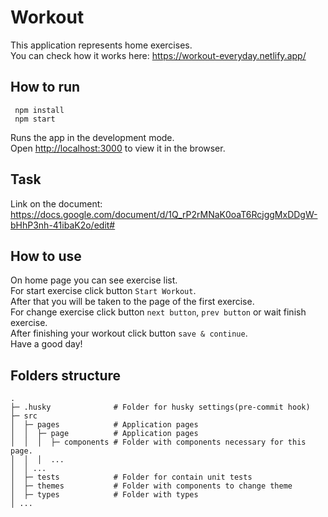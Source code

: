 # Workout

This application represents home exercises. \
You can check how it works here: https://workout-everyday.netlify.app/

## How to run

```
 npm install
 npm start
```

Runs the app in the development mode.\
Open [http://localhost:3000](http://localhost:3000) to view it in the browser.

## Task

Link on the document: https://docs.google.com/document/d/1Q_rP2rMNaK0oaT6RcjggMxDDgW-bHhP3nh-41ibaK2o/edit#

## How to use

On home page you can see exercise list. \
For start exercise click button `Start Workout`. \
After that you will be taken to the page of the first exercise. \
For change exercise click button `next button`, `prev button` or wait finish exercise. \
After finishing your workout click button `save & continue`. \
Have a good day!

## Folders structure
    
```
.
├─ .husky              # Folder for husky settings(pre-commit hook)
├─ src                          
│  ├─ pages            # Application pages
│  │  ├─ page          # Application pages
│  │  │  ├─ components # Folder with components necessary for this page.
│  │  │  ...
│  │ ...                 
│  ├─ tests            # Folder for contain unit tests 
│  ├─ themes           # Folder with components to change theme
│  ├─ types            # Folder with types                
│ ...
```              
